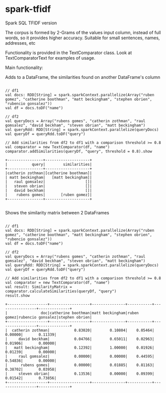 # spark-tfidf

Spark SQL TFIDF version

The corpus is formed by 2-Grams of the values input column, instead of full words, so it provides higher accuracy.
Suitable for small sentences, names, addresses, etc

Functionality is provided in the TextComparator class. Look at TextComparatorText for examples of usage.


Main functionality:


Adds to a DataFrame, the similarities found on another DataFrame's column

```

// df1
val docs: RDD[String] = spark.sparkContext.parallelize(Array("ruben gomez", "catherine boothman", "matt beckingham", "stephen obrien", "rubencio gonsalez"))
val df = docs.toDF("name")

// df2
val queryDocs = Array("rubens gomes", "catherin zothman", "raul gomsalez", "david beckham", "steven obrian", "matt beckingham")
val queryRdd: RDD[String] = spark.sparkContext.parallelize(queryDocs)
val queryDf = queryRdd.toDF("query")

// Add similarities from df2 to df1 with a comparison threshold >= 0.8
val comparator = new TextComparator(df, "name")
comparator.addSimilarities(queryDf, "query", threshold = 0.8).show

+----------------+--------------------+
|           query|        similarities|
+----------------+--------------------+
|catherin zothman|[catherine boothman]|
| matt beckingham|   [matt beckingham]|
|   raul gomsalez|                  []|
|   steven obrian|                  []|
|   david beckham|                  []|
|    rubens gomes|       [ruben gomez]|
+----------------+--------------------+


```


Shows the similarity matrix between 2 DataFrames

```

// df1
val docs: RDD[String] = spark.sparkContext.parallelize(Array("ruben gomez", "catherine boothman", "matt beckingham", "stephen obrien", "rubencio gonsalez"))
val df = docs.toDF("name")

// df2
val queryDocs = Array("rubens gomes", "catherin zothman", "raul gomsalez", "david beckham", "steven obrian", "matt beckingham")
val queryRdd: RDD[String] = spark.sparkContext.parallelize(queryDocs)
val queryDf = queryRdd.toDF("query")

// Add similarities from df2 to df1 with a comparison threshold >= 0.8
val comparator = new TextComparator(df, "name")
val result: SimilarityMatrix = comparator.calculateSimilarities(queryDf, "query")
result.show

+------------------+------------------+---------------+-----------+-----------------+--------------+
|               doc|catherine boothman|matt beckingham|ruben gomez|rubencio gonsalez|stephen obrien|
+------------------+------------------+---------------+-----------+-----------------+--------------+
|  catherin zothman|           0.83020|        0.10804|    0.05464|          0.00000|       0.11339|
|     david beckham|           0.04766|        0.65011|    0.02963|          0.01906|       0.00000|
|   matt beckingham|           0.12392|        1.00000|    0.01926|          0.01239|       0.00000|
|     raul gomsalez|           0.00000|        0.00000|    0.44595|          0.54836|       0.00000|
|      rubens gomes|           0.00000|        0.01885|    0.81163|          0.38702|       0.03958|
|     steven obrian|           0.13536|        0.00000|    0.09399|          0.01542|       0.73856|
+------------------+------------------+---------------+-----------+-----------------+--------------+

```